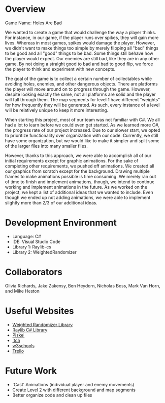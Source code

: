 # Overview

Game Name: Holes Are Bad

We wanted to create a game that would challenge the way a player thinks. For instance, in our game, if the player runs over spikes, 
they will gain more lives. Whereas in most games, spikes would damage the player. However, we didn't want to make things too simple
by merely flipping all "bad" things to be good and all "good" things to be bad. Some things still behave how the player would expect. 
Our enemies are still bad, like they are in any other game.  By not doing a straight good to bad and bad to good flip, we force the
player to think and experiment with new concepts.

The goal of the game is to collect a certain number of collectables while avoiding holes, enemies, and other dangerous objects.
There are platforms the player will move around on to progress through the game.  However, despite looking exactly the same, not all
platforms are solid and the player will fall through them. The map segments for level 1 have different "weights" for how frequently
they will be generated.  As such, every instance of a level will be relatively unique to keep it more interesting.

When starting this project, most of our team was not familiar with C#. We all had a lot to learn before we could even get started.
As we learned more C#, the progress rate of our project increased. Due to our slower start, we opted to prioritize functionality over
organization with our code. Currently, we still have some organization, but we would like to make it simpler and split some of the
larger files into many smaller files.

However, thanks to this approach, we were able to accomplish all of our initial requirements except for graphic animations. For the
sake of completing other requirements, we pushed off animations. We created all our graphics from scratch except for the background.
Drawing multiple frames to make animations possible is time consuming. We merely ran out of time to finish and implement animations,
though, we intend to continue working and implement animations in the future. As we worked on the project, we kept a list of additional
ideas that we wanted to include. Even though we ended up not adding animations, we were able to implement slightly more than 2/3 of our 
additional ideas.


# Development Environment

* Language: C#
* IDE: Visual Studio Code
* Library 1: Raylib-cs
* Library 2: WeightedRandomizer


# Collaborators

Olivia Richards, Jake Zakensy, Ben Heydorn, Nicholas Boss, Mark Van Horn, and Mike Heston


# Useful Websites

* [Weighted Randomizer Library](https://github.com/BlueRaja/Weighted-Item-Randomizer-for-C-Sharp/wiki/Getting-Started)
* [Raylib C# Library](https://github.com/ChrisDill/Raylib-cs)
* [Piskel](https://www.piskelapp.com/)
* [Itch](https://itch.io/)
* [w3schools](https://www.w3schools.com/cs/index.php)
* [Trello](https://trello.com/b/mX1blFSI/team-project-01)


# Future Work

* 'Cast' Animations (individual player and enemy movements)
* Create Level 2 with different background and map segments
* Better organize code and clean up files

